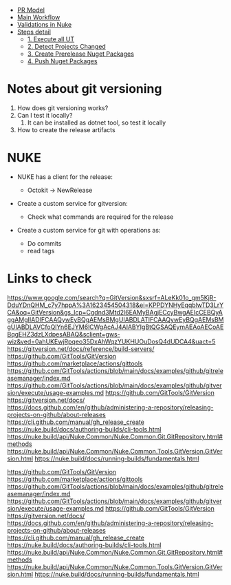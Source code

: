 - [PR Model](#pr-model)
- [Main Workflow](#main-workflow)
- [Validations in Nuke](#validations-in-nuke)
- [Steps detail](#steps-detail)
  - [1. Execute all UT](#1-execute-all-ut)
  - [2. Detect Projects Changed](#2-detect-projects-changed)
  - [3. Create Prerelease Nuget Packages](#3-create-prerelease-nuget-packages)
  - [4. Push Nuget Packages](#4-push-nuget-packages)


# Notes about git versioning

1. How does git versioning works?
2. Can I test it locally?
   1. It can be installed as dotnet tool, so test it locally
3. How to create the release artifacts

# NUKE
* NUKE has a client for the release:
  * Octokit -> NewRelease

* Create a custom service for gitversion:
  * Check what commands are required for the release
* Create a custom service for git with operations as:
  * Do commits
  * read tags


# Links to check

https://www.google.com/search?q=GitVersion&sxsrf=ALeKk01o_gm5KjR-DduYDnQHM_c7y7hppA%3A1623454504318&ei=KPPDYNHyEqqblwTD3LrYCA&oq=GitVersion&gs_lcp=Cgdnd3Mtd2l6EAMyBAgjECcyBwgAEIcCEBQyAggAMgIIADIFCAAQywEyBQgAEMsBMgUIABDLATIFCAAQywEyBQgAEMsBMgUIABDLAVCfoQlYn6EJYM6lCWgAcAJ4AIABYIgBtQGSAQEymAEAoAECoAEBqgEHZ3dzLXdpesABAQ&sclient=gws-wiz&ved=0ahUKEwjRpqeo35DxAhWqzYUKHUOuDosQ4dUDCA4&uact=5
https://gitversion.net/docs/reference/build-servers/
https://github.com/GitTools/GitVersion
https://github.com/marketplace/actions/gittools
https://github.com/GitTools/actions/blob/main/docs/examples/github/gitreleasemanager/index.md
https://github.com/GitTools/actions/blob/main/docs/examples/github/gitversion/execute/usage-examples.md
https://github.com/GitTools/GitVersion
https://gitversion.net/docs/
https://docs.github.com/en/github/administering-a-repository/releasing-projects-on-github/about-releases
https://cli.github.com/manual/gh_release_create
https://nuke.build/docs/authoring-builds/cli-tools.html
https://nuke.build/api/Nuke.Common/Nuke.Common.Git.GitRepository.html#methods
https://nuke.build/api/Nuke.Common/Nuke.Common.Tools.GitVersion.GitVersion.html
https://nuke.build/docs/running-builds/fundamentals.html


https://github.com/GitTools/GitVersion
https://github.com/marketplace/actions/gittools
https://github.com/GitTools/actions/blob/main/docs/examples/github/gitreleasemanager/index.md
https://github.com/GitTools/actions/blob/main/docs/examples/github/gitversion/execute/usage-examples.md
https://github.com/GitTools/GitVersion
https://gitversion.net/docs/
https://docs.github.com/en/github/administering-a-repository/releasing-projects-on-github/about-releases
https://cli.github.com/manual/gh_release_create
https://nuke.build/docs/authoring-builds/cli-tools.html
https://nuke.build/api/Nuke.Common/Nuke.Common.Git.GitRepository.html#methods
https://nuke.build/api/Nuke.Common/Nuke.Common.Tools.GitVersion.GitVersion.html
https://nuke.build/docs/running-builds/fundamentals.html